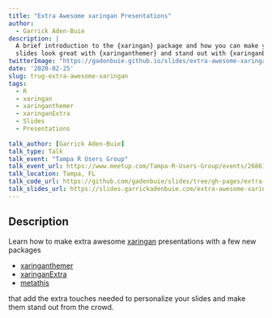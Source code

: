 ```yaml
---
title: "Extra Awesome xaringan Presentations"
author:
  - Garrick Aden-Buie
description: |
  A brief introduction to the {xaringan} package and how you can make your
  slides look great with {xaringanthemer} and stand out with {xaringanExtra}.
twitterImage: "https://gadenbuie.github.io/slides/extra-awesome-xaringan/intro/extra-awesome-xaringan-presentations.jpg"
date: '2020-02-25'
slug: trug-extra-awesome-xaringan
tags:
  - R
  - xaringan
  - xaringanthemer
  - xaringanExtra
  - Slides
  - Presentations
  
talk_author: [Garrick Aden-Buie]
talk_type: Talk
talk_event: "Tampa R Users Group"
talk_event_url: https://www.meetup.com/Tampa-R-Users-Group/events/268614041/
talk_location: Tampa, FL
talk_code_url: https://github.com/gadenbuie/slides/tree/gh-pages/extra-awesome-xaringan
talk_slides_url: https://slides.garrickadenbuie.com/extra-awesome-xaringan/intro/
---
```


[xaringan]: https://slides.yihui.org/xaringan/
[xaringanthemer]: https://pkg.garrickadenbuie.com/xaringanthemer
[xaringanExtra]: https://pkg.garrickadenbuie.com/xaringanExtra
[metathis]: https://pkg.garrickadenbuie.com/metathis
[grrrck]: https://twitter.com/grrrck
[gab]: https://www.garrickadenbuie.com

## Description

Learn how to make extra awesome [xaringan] presentations with a few new packages

- [xaringanthemer]
- [xaringanExtra]
- [metathis]

that add the extra touches needed to personalize your slides and make them stand out from the crowd.